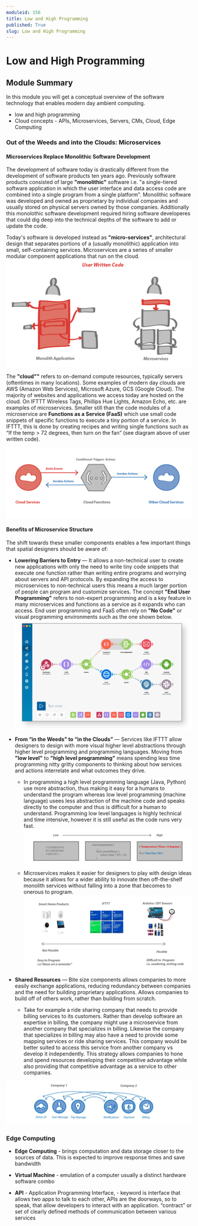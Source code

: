 ```yaml
---
moduleid: 156
title: Low and High Programming
published: True
slug: Low and High Programming
---
```

# Low and High Programming
## Module Summary
In this module you will get a conceptual overview of the software technology that enables modern day ambient computing.
- low and high programming
- Cloud concepts - APIs, Microservices, Servers, CMs, Cloud, Edge Computing

### Out of the Weeds and into the Clouds: Microservices
#### Microservices Replace Monolithic Software Development
The development of software today is drastically different from the development of software products ten years ago. Previously software products consisted of large **"monolithic"** software i.e. "a single-tiered software application in which the user interface and data access code are combined into a single program from a single platform". Monolithic software was developed and owned as proprietary by individual companies and usually stored on physical servers owned by those companies. Additionally this monolothic software development required hiring software developeres that could dig deep into the technical depths of the software to add or update the code.

Today's software is developed instead as **"micro-services"**, architectural design that separates portions of a (usually monolithic) application into small, self-containing services. Microservices are a series of smaller modular component applications that run on the cloud. 
![](images/low-hi-2.png)

The **"cloud""** refers to on-demand compute resources, typically servers (oftentimes in many locations). Some examples of modern day clouds are AWS (Amazon Web Services), Microsoft Azure, GCS (Google Cloud). The majority of websites and applications we access today are hosted on the cloud. On IFTTT Wireless Tags, Phillips Hue Lights, Amazon Echo, etc. are examples of microservices. Smaller still than the code modules of a microservice are **Functions as a Service (FaaS)** which use small code snippets of specific functions to execute a tiny portion of a service. In IFTTT, this is done by creating recipes and writing single functions such as “If the temp > 72 degrees, then turn on the fan” (see diagram above of user written code).

![](images/low-hi-1.png)

#### Benefits of Microservice Structure
The shift towards these smaller components enables a few important things that spatial designers should be aware of:
- **Lowering Barriers to Entry** — It allows a non-technical user to create new applications with only the need to write tiny code snippets that execute one function rather than writing entire programs and worrying about servers and API protocols. By expanding the access to  microservices to non-technical users this means a much larger portion of people can program and customize services. The concept **"End User Programming"** refers to non-expert programming and is a key feature in many microservices and functions as a service as it expands who can access. End user programming and FaaS often rely on **"No Code"** or visual programming environments such as the one shown below.
![](images/low-hi-7.png)


- **From “in the Weeds” to “in the Clouds”** — Services like IFTTT allow designers to design with more visual higher level abstractions through higher level programming and programming languages. Moving from **"low level"** to **"high level programming"** means spending less time programming nitty gritty components to thinking about how services and actions interrelate and what outcomes they drive.
   - In programming a high level programming language (Java, Python) use more abstraction, thus making it easy for a humans to understand the program whereas low level programming (machine language) usees less abstraction of the machine code and speaks directly to the computer and thus is difficult for a human to understand. Programming low level languages is highly technical and time intensive, however it is still useful as the code runs very fast.
   ![](images/low-hi-3.jpeg)
   - Microservices makes it easier for designers to play with design ideas because it allows for a wider ability to innovate then off-the-shelf monolith services without falling into a zone that becomes to onerous to program.
   ![](images/low-hi-5.jpeg)



- **Shared Resources** — Bite size components allows companies to more easily exchange applications, reducing redundancy between companies and the need for building proprietary applications. Allows companies to build off of others work, rather than building from scratch.
  - Take for example a ride sharing company that needs to provide billing services to its customers. Rather than develop software an expertise in billing, the company might use a microservice from another company that specializes in billing. Likewise the company that specializes in billing may also have a need to provide some mapping services or ride sharing services. This company would be better suited to access this service from another company vs develop it independently. This strategy allows companies to hone and spend resources developing their competitive advantage while also providing that competitive advantage as a service to other companies.

![](images/low-hi-4.jpeg)




### Edge Computing

- **Edge Computing** - brings computation and data storage closer to the sources of data. This is expected to improve response times and save bandwidth

- **Virtual Machine** - emulation of a computer usually a distinct hardware  software combo

- **API** - Application Programming Interface, - keyword is interface that allows two apps to talk to each other, APIs are the doorways, so to speak, that allow developers to interact with an application. “contract” or set of clearly defined methods of communication between various services

